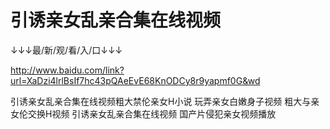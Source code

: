 # 引诱亲女乱亲合集在线视频

↓↓↓最/新/观/看/入/口↓↓↓

http://www.baidu.com/link?url=XaDzi4lrlBsIf7hc43pQAeEvE68KnODCy8r9yapmf0G&wd


引诱亲女乱亲合集在线视频粗大禁伦亲女H小说
玩弄亲女白嫩身子视频
粗大与亲女伦交换H视频
引诱亲女乱亲合集在线视频
国产片侵犯亲女视频播放
